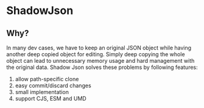 # ShadowJson

## Why?
In many dev cases, we have to keep an original JSON object while having another deep copied object for editing. Simply deep copying the whole object can lead to unnecessary memory usage and hard management with the original data. Shadow Json solves these problems by following features: 
1. allow path-specific clone
2. easy commit/discard changes
4. small implementation
3. support CJS, ESM and UMD
